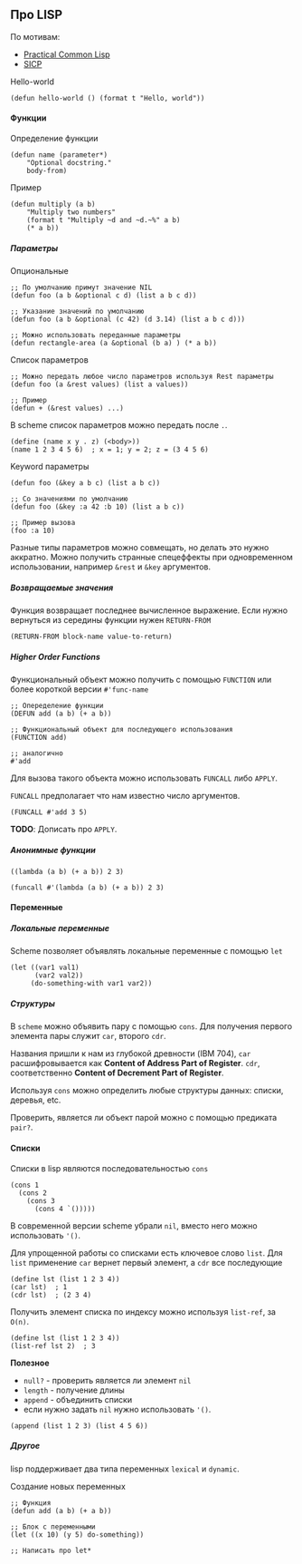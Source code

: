 
## Про LISP

По мотивам:
- [Practical Common Lisp](http://www.gigamonkeys.com/book/)  
- [SICP](https://mitpress.mit.edu/sites/default/files/sicp/index.html)

Hello-world
```
(defun hello-world () (format t "Hello, world"))
```

#### Функции

Определение функции
```
(defun name (parameter*)
    "Optional docstring."
    body-from)
```

Пример
```
(defun multiply (a b)
    "Multiply two numbers"
    (format t "Multiply ~d and ~d.~%" a b)
    (* a b))
```

##### Параметры

Опциональные
```
;; По умолчанию примут значение NIL
(defun foo (a b &optional c d) (list a b c d))

;; Указание значений по умолчанию
(defun foo (a b &optional (c 42) (d 3.14) (list a b c d)))

;; Можно использовать переданные параметры
(defun rectangle-area (a &optional (b a) ) (* a b))
```

Список параметров
```
;; Можно передать любое число параметров используя Rest параметры
(defun foo (a &rest values) (list a values))

;; Пример
(defun + (&rest values) ...)
```

В scheme список параметров можно передать после `.`.
```
(define (name x y . z) (<body>))
(name 1 2 3 4 5 6)  ; x = 1; y = 2; z = (3 4 5 6)
```

Keyword параметры
```
(defun foo (&key a b c) (list a b c))

;; Со значениями по умолчанию
(defun foo (&key :a 42 :b 10) (list a b c))

;; Пример вызова
(foo :a 10)
```

Разные типы параметров можно совмещать, но делать это нужно аккратно. Можно получить странные спецеффекты при одновременном использовании, например `&rest` и `&key` аргументов.

##### Возвращаемые значения

Функция возвращает последнее вычисленное выражение. Если нужно вернуться из середины функции нужен `RETURN-FROM`
```
(RETURN-FROM block-name value-to-return)
```

##### Higher Order Functions

Функциональный объект можно получить с помощью `FUNCTION` или более короткой версии `#'func-name`

```
;; Опеределение функции
(DEFUN add (a b) (+ a b))

;; Функциональный объект для последующего использования
(FUNCTION add)

;; аналогично
#'add
```

Для вызова такого объекта можно использовать `FUNCALL` либо `APPLY`.

`FUNCALL` предполагает что нам известно число аргументов.
```
(FUNCALL #'add 3 5)
```

**TODO**: Дописать про `APPLY`.

##### Анонимные функции
```
((lambda (a b) (+ a b)) 2 3)

(funcall #'(lambda (a b) (+ a b)) 2 3)
```

####  Переменные

##### Локальные переменные

Scheme позволяет объявлять локальные переменные с помощью `let`
```
(let ((var1 val1)
      (var2 val2))
     (do-something-with var1 var2))
```
##### Структуры

В `scheme` можно объявить пару с помощью `cons`. Для получения первого элемента пары служит `car`, второго `cdr`.

Названия пришли к нам из глубокой древности (IBM 704), `car` расшифровывается как __Content of Address Part of Register__. `cdr`, соответственно __Content of Decrement Part of Register__.

Используя `cons` можно определить любые структуры данных: списки, деревья, etc.

Проверить, является ли объект парой можно с помощью предиката `pair?`.

#### Списки

Списки в lisp являются последовательностью `cons`
```
(cons 1
  (cons 2
    (cons 3
      (cons 4 `()))))
```

В современной версии scheme убрали `nil`, вместо него можно использовать `'()`.

Для упрощенной работы со списками есть ключевое слово `list`. Для `list` применение `car` вернет первый элемент, а `cdr` все последующие
```
(define lst (list 1 2 3 4))
(car lst)  ; 1
(cdr lst)  ; (2 3 4)
```

Получить элемент списка по индексу можно используя `list-ref`, за `O(n)`.
```
(define lst (list 1 2 3 4))
(list-ref lst 2)  ; 3
```

**Полезное**
- `null?` - проверить является ли элемент `nil`
- `length` - получение длины
- `append` - объединить списки
- если нужно задать `nil` нужно использовать `'()`.

```
(append (list 1 2 3) (list 4 5 6))
```

##### Другое

lisp поддерживает два типа переменных `lexical` и `dynamic`.

Создание новых переменных
```
;; Функция
(defun add (a b) (+ a b))

;; Блок с переменными
(let ((x 10) (y 5) do-something))

;; Написать про let*
```
